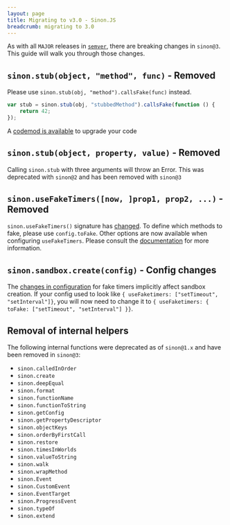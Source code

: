 ```yaml
---
layout: page
title: Migrating to v3.0 - Sinon.JS
breadcrumb: migrating to 3.0
---
```


As with all `MAJOR` releases in [`semver`](http://semver.org/), there are breaking changes in `sinon@3`.
This guide will walk you through those changes.

## `sinon.stub(object, "method", func)` - Removed
Please use `sinon.stub(obj, "method").callsFake(func)` instead.

```js
var stub = sinon.stub(obj, "stubbedMethod").callsFake(function () {
    return 42;
});
```

A [codemod is available](https://github.com/hurrymaplelad/sinon-codemod) to upgrade your code

## `sinon.stub(object, property, value)` - Removed
Calling `sinon.stub` with three arguments will throw an Error. This was deprecated with `sinon@2` and has been removed with `sinon@3`

## `sinon.useFakeTimers([now, ]prop1, prop2, ...)` - Removed
`sinon.useFakeTimers()` signature has [changed](../fake-timers). To define which methods to fake, please use `config.toFake`. Other options are now available when configuring `useFakeTimers`. Please consult the [documentation](../fake-timers) for more information.

## `sinon.sandbox.create(config)` - Config changes
The [changes in configuration](../fake-timers) for fake timers implicitly affect sandbox creation. If your config used to look like `{ useFaketimers: ["setTimeout", "setInterval"]}`, you
will now need to change it to `{ useFaketimers: { toFake: ["setTimeout", "setInterval"] }}`.

## Removal of internal helpers
The following internal functions were deprecated as of `sinon@1.x` and have been removed in `sinon@3`:

* `sinon.calledInOrder`
* `sinon.create`
* `sinon.deepEqual`
* `sinon.format`
* `sinon.functionName`
* `sinon.functionToString`
* `sinon.getConfig`
* `sinon.getPropertyDescriptor`
* `sinon.objectKeys`
* `sinon.orderByFirstCall`
* `sinon.restore`
* `sinon.timesInWorlds`
* `sinon.valueToString`
* `sinon.walk`
* `sinon.wrapMethod`
* `sinon.Event`
* `sinon.CustomEvent`
* `sinon.EventTarget`
* `sinon.ProgressEvent`
* `sinon.typeOf`
* `sinon.extend`
